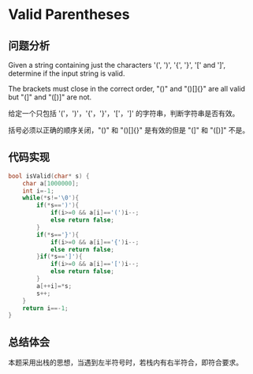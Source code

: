 # Valid Parentheses

## 问题分析
Given a string containing just the characters '(', ')', '{', '}', '[' and ']', determine if the input string is valid.

The brackets must close in the correct order, "()" and "()[]{}" are all valid but "(]" and "([)]" are not.

给定一个只包括 '('，')'，'{'，'}'，'['，']' 的字符串，判断字符串是否有效。

括号必须以正确的顺序关闭，"()" 和 "()[]{}" 是有效的但是 "(]" 和 "([)]" 不是。

## 代码实现
``` C
bool isValid(char* s) {  
    char a[1000000];  
    int i=-1;  
    while(*s!='\0'){  
        if(*s==')'){  
            if(i>=0 && a[i]=='(')i--;  
            else return false;  
        }
        if(*s=='}'){  
            if(i>=0 && a[i]=='{')i--;  
            else return false;  
        }if(*s==']'){  
            if(i>=0 && a[i]=='[')i--;  
            else return false;  
        }
        a[++i]=*s;  
        s++;  
    }  
    return i==-1;  
}  
```

## 总结体会
本题采用出栈的思想，当遇到左半符号时，若栈内有右半符合，即符合要求。
